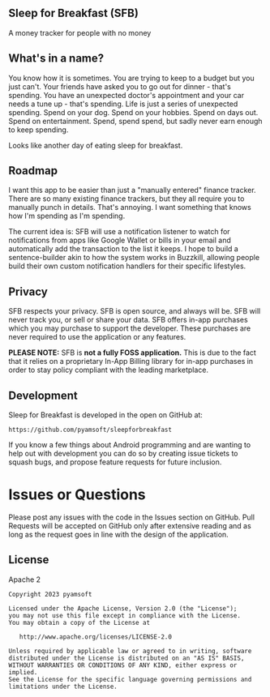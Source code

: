 Sleep for Breakfast (SFB)
--------

A money tracker for people with no money

<!-- [<img src="https://play.google.com/intl/en_us/badges/images/generic/en-play-badge.png" -->
<!--      alt="Get it on Google Play" -->
<!--      height="80">](https://play.google.com/store/apps/details?id=com.pyamsoft.sleepforbreakfast) -->
<!-- or get the APK from the [Releases Section](https://github.com/pyamsoft/sleepforbreakfast/releases/latest). -->

## What's in a name?

You know how it is sometimes. You are trying to keep to a budget but you just can't. Your friends
have asked you to go out for dinner - that's spending. You have an unexpected doctor's appointment
and your car needs a tune up - that's spending. Life is just a series of unexpected spending. Spend
on your dog. Spend on your hobbies. Spend on days out. Spend on entertainment. Spend, spend spend,
but sadly never earn enough to keep spending.

Looks like another day of eating sleep for breakfast.


## Roadmap

I want this app to be easier than just a "manually entered" finance tracker. There are so many
existing finance trackers, but they all require you to manually punch in details. That's annoying.
I want something that knows how I'm spending as I'm spending.

The current idea is: SFB will use a notification listener to watch for notifications from apps like
Google Wallet or bills in your email and automatically add the transaction to the list it keeps.
I hope to build a sentence-builder akin to how the system works in Buzzkill, allowing people build
their own custom notification handlers for their specific lifestyles.


## Privacy

SFB respects your privacy. SFB is open source, and always will be. SFB
will never track you, or sell or share your data. SFB offers in-app purchases which you
may purchase to support the developer. These purchases are never required to use the application
or any features.

**PLEASE NOTE:** SFB is **not a fully FOSS application.** This is due to the fact that it
relies on a proprietary In-App Billing library for in-app purchases in order to stay policy
compliant with the leading marketplace.

## Development

Sleep for Breakfast is developed in the open on GitHub at:

```
https://github.com/pyamsoft/sleepforbreakfast
```

If you know a few things about Android programming and are wanting to help
out with development you can do so by creating issue tickets to squash bugs,
and propose feature requests for future inclusion.

# Issues or Questions

Please post any issues with the code in the Issues section on GitHub. Pull Requests
will be accepted on GitHub only after extensive reading and as long as the request
goes in line with the design of the application.

## License

Apache 2

```
Copyright 2023 pyamsoft

Licensed under the Apache License, Version 2.0 (the "License");
you may not use this file except in compliance with the License.
You may obtain a copy of the License at

   http://www.apache.org/licenses/LICENSE-2.0

Unless required by applicable law or agreed to in writing, software
distributed under the License is distributed on an "AS IS" BASIS,
WITHOUT WARRANTIES OR CONDITIONS OF ANY KIND, either express or implied.
See the License for the specific language governing permissions and
limitations under the License.
```
